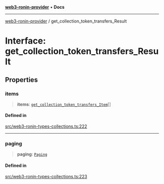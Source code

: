 [**web3-ronin-provider**](../README.md) • **Docs**

***

[web3-ronin-provider](../globals.md) / get\_collection\_token\_transfers\_Result

# Interface: get\_collection\_token\_transfers\_Result

## Properties

### items

> **items**: [`get_collection_token_transfers_Item`](get_collection_token_transfers_Item.md)[]

#### Defined in

[src/web3-ronin-types-collections.ts:222](https://github.com/chuacw/web3-ronin-provider/blob/8f8ec8edfaa82f0741161cc9ab238177f2999ade/src/web3-ronin-types-collections.ts#L222)

***

### paging

> **paging**: [`Paging`](Paging.md)

#### Defined in

[src/web3-ronin-types-collections.ts:223](https://github.com/chuacw/web3-ronin-provider/blob/8f8ec8edfaa82f0741161cc9ab238177f2999ade/src/web3-ronin-types-collections.ts#L223)
